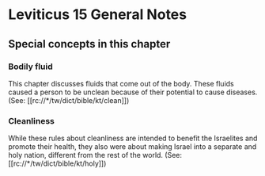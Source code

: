 # Leviticus 15 General Notes
## Special concepts in this chapter

### Bodily fluid
This chapter discusses fluids that come out of the body. These fluids caused a person to be unclean because of their potential to cause diseases. (See: [[rc://*/tw/dict/bible/kt/clean]])

### Cleanliness
While these rules about cleanliness are intended to benefit the Israelites and promote their health, they also were about making Israel into a separate and holy nation, different from the rest of the world. (See: [[rc://*/tw/dict/bible/kt/holy]])